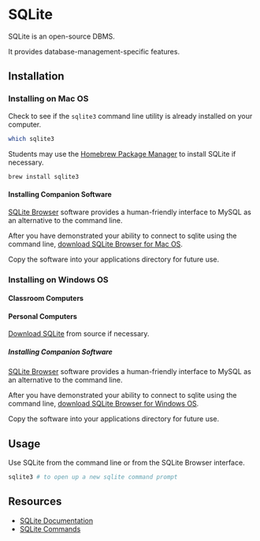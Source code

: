 # SQLite

SQLite is an open-source DBMS.

It provides database-management-specific features.

## Installation









### Installing on Mac OS

Check to see if the `sqlite3` command line utility is already installed on your computer.

```` sh
which sqlite3
````

Students may use the [Homebrew Package Manager](homebrew-package-manager.md) to install SQLite if necessary.

```` sh
brew install sqlite3
````

#### Installing Companion Software

[SQLite Browser](http://sqlitebrowser.org/) software provides
 a human-friendly interface to MySQL as an alternative to the command line.

After you have demonstrated your ability to connect to sqlite using the command line, [download SQLite Browser for Mac OS](https://github.com/sqlitebrowser/sqlitebrowser/releases/download/v3.7.0/sqlitebrowser-3.7.0.dmg).

Copy the software into your applications directory for future use.
















### Installing on Windows OS

#### Classroom Computers

#### Personal Computers

[Download SQLite](https://www.sqlite.org/download.html) from source if necessary.

##### Installing Companion Software

[SQLite Browser](http://sqlitebrowser.org/) software provides
 a human-friendly interface to MySQL as an alternative to the command line.

After you have demonstrated your ability to connect to sqlite using the command line, [download SQLite Browser for Windows OS](https://github.com/sqlitebrowser/sqlitebrowser/releases/download/v3.7.0/sqlitebrowser-3.7.0-win64.exe).

Copy the software into your applications directory for future use.


## Usage

Use SQLite from the command line or from the SQLite Browser interface.

```` sh
sqlite3 # to open up a new sqlite command prompt
````


## Resources

 + [SQLite Documentation](https://www.sqlite.org/docs.html)
 + [SQLite Commands](http://www.tutorialspoint.com/sqlite/sqlite_commands.htm)
